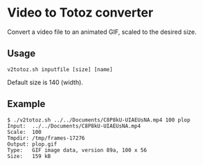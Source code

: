 # Video to Totoz converter

Convert a video file to an animated GIF, scaled to the desired size.

## Usage

    v2totoz.sh inputfile [size] [name]

Default size is 140 (width).

## Example

    $ ./v2totoz.sh ../../Documents/C8P8kU-UIAEUsNA.mp4 100 plop
    Input:	../../Documents/C8P8kU-UIAEUsNA.mp4
    Scale:	100
    Tmpdir:	/tmp/frames-17276
    Output:	plop.gif
    Type:	GIF image data, version 89a, 100 x 56
    Size:	159 kB



